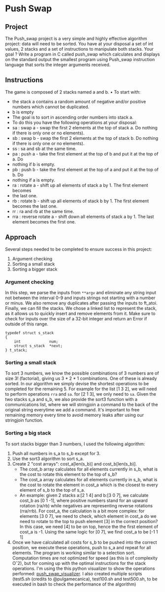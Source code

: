 # Push Swap

## Project
The Push_swap project is a very simple and highly effective algorithm project: data will need to be sorted. You have at your disposal a set of int values, 2 stacks and a set of instructions to manipulate both stacks.
Your goal ? Write a program in C called push_swap which calculates and displays on the standard output the smallest program using Push_swap instruction language that sorts the integer arguments received.

## Instructions

The game is composed of 2 stacks named a and b. • To start with:
* the stack a contains a random amount of negative and/or positive numbers which cannot be duplicated.
* b is empty
* The goal is to sort in ascending order numbers into stack a.
* To do this you have the following operations at your disposal:
* sa : swap a - swap the first 2 elements at the top of stack a. Do nothing if there is only one or no elements).
* sb : swap b - swap the first 2 elements at the top of stack b. Do nothing if there is only one or no elements).
* ss : sa and sb at the same time.
* pa : push a - take the first element at the top of b and put it at the top of a. Do
* nothing if b is empty.
* pb : push b - take the first element at the top of a and put it at the top of b. Do
* nothing if a is empty.
* ra : rotate a - shift up all elements of stack a by 1. The first element becomes
* the last one.
* rb : rotate b - shift up all elements of stack b by 1. The first element becomes the last one.
* rr : ra and rb at the same time.
* rra : reverse rotate a - shift down all elements of stack a by 1. The last element becomes the first one.

## Approach
Several steps needed to be completed to ensure success in this project:
1. Argument checking
2. Sorting a small stack
3. Sorting a bigger stack

### Argument checking
In this step, we parse the inputs from `**argv` and eliminate any string input not between the interval 0-9 and inputs strings not starting with a number or minus. We also remove any duplicates after passing the inputs to ft_atoi. Finally, we can fill the stacks. We chose a linked list to represent the stack, as it allows us to quickly insert and remove elements from it. Make sure to check for inputs over the size of a 32-bit integer and return an Error if outside of this range.

```
typedef struct s_stack
{
	int				num;
	struct s_stack 	*next;
} t_stack;
```

### Sorting a small stack
To sort 3 numbers, we know the possible combinations of 3 numbers are of size 3! (factorial), giving us 3 * 2 * 1 combinations. One of these is already sorted. In our algorithm we simply devise the shortest operations to be completed for the remaining 5. For example for the list [1 3 2], we will need to perform operations `rra` and `sa`. for [2 1 3], we only need to `sa`. Given the two stacks s_a and s_b, we also provide the sort3 function with a communications list, where we will stringjoin a command to the back of the original string everytime we add a command. It's important to free remaining memory every time to avoid memory leaks after using our stringjoin function.

### Sorting a big stack
To sort stacks bigger than 3 numbers, I used the following algorithm:
1. Push all numbers in s_a to s_b except for 3.
2. Use the sort3 algorithm to sort s_a.
3. Create 2 "cost arrays": cost_a[len(s_b)] and cost_b[len(s_b)].
	- The cost_b array calculates for all elements currently in s_b, what is the cost to rotate this element to the top of s_b?
	- The cost_a array calculates for all elements currently in s_b, what is the cost to rotate the element in cost_a which is the closest to every element of s_b to the top of s_a.
	- An example: given 2 stacks a:[2 1 4] and b:[3 0 7], we calculate cost_b as [0 1 -1], where positive numbers stand for an upward rotation (ra/rb) while negatives are representing reverse rotations (rra/rrb). For cost_a, the calculation is a bit more complex: for elements [3 0 7], we need to check, which element in cost_a do we need to rotate to the top to push element [3] in the correct position? In this case, we need [4] to be on top, hence the the first element of cost_a is -1. Using the same logic for [0 7], we find cost_a to be [-1 1 1]
4. Once we have calculated all costs for s_b to be pushed into the correct position, we execute these operations, push to s_a and repeat for all elements. The program is working similar to a selection sort. Computation times are not optimized for speed (as this is of complexity Oˆ2), but for coming up with the optimal instructions for the stack operations. I'm using the this python visualizer to show the operations performed: [push_swap_visualizer](https://github.com/o-reo/push_swap_visualizer). I also created multiple scripts (test5.sh (credits to @pulgamecanica), test100.sh and test500.sh, to be executed in bash to check the performance of the algorithm)
